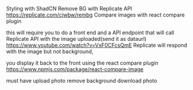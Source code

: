 Styling with ShadCN
Remove BG with Replicate API https://replicate.com/cjwbw/rembg
Compare images with react compare plugin

this will require you to do a front end and a API endpoint that will call Replicate API with the image uploaded(send it as dataurl) https://www.youtube.com/watch?v=VxF0CFcsQmE
Replicate will respond with the image but not background,

you display it back to the front using the react compare plugin
https://www.npmjs.com/package/react-compare-image

must have
upload photo
remove background
download photo
